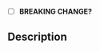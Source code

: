 <!-- structure the Title above as the first line of a
     https://conventionalcommits.org/ message. example: "feat: upgrade
     to stylelint 10.x". the title informs the semantic version bump if
     this PR is merged. -->

- [ ] **BREAKING CHANGE?** <!-- if so, indicate why under description -->

## Description

<!-- a summary of the changes introduced by this PR. this description
     may populate the commit body and versioned changelog if the PR is
     merged. -->
